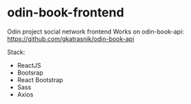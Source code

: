 # odin-book-frontend
Odin project social network frontend
Works on odin-book-api: https://github.com/gkatrasnik/odin-book-api

Stack:
- ReactJS
- Bootsrap
- React Bootstrap
- Sass
- Axios
